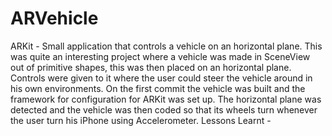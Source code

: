 # ARVehicle
ARKit - Small application that controls a vehicle on an horizontal plane.
This was quite an interesting project where a vehicle was made in SceneView out of primitive shapes, this was then placed on 
an horizontal plane. Controls were given to it where the user could steer the vehicle around in his own environments.
On the first commit the vehicle was built and the framework for configuration for ARKit was set up. The horizontal plane was detected
and the vehicle was then coded so that its wheels turn whenever the user turn his iPhone using Accelerometer.
Lessons Learnt - 
